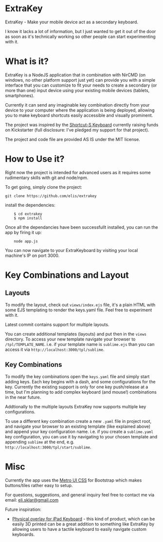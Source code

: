 ExtraKey
========

ExtraKey - Make your mobile device act as a secondary keyboard.

I know it lacks a lot of information, but I just wanted to get it out of the door as soon as it's technically working so other people can start experimenting with it.

# What is it?

ExtraKey is a NodeJS application that in combination with NirCMD (on windows, no other platform support just yet) can provide you with a simple interface that you can customize to fit your needs to create a secondary (or more than one) input device using your existing mobile devices (tablets, smartphones).

Currently it can send any imaginable key combination directly from your device to your computer where the application is being deployed, allowing you to make keyboard shortcuts easily accessible and visually prominent.

The project was inspired by the [Shortcut-S Keyboard](https://www.kickstarter.com/projects/5074048/special-dedicated-editing-keyboard-for-photoshop) currently raising funds on Kickstarter (full disclosure: I've pledged my support for that project).

The project and code file are provided AS IS under the MIT license.


# How to Use it?

Right now the project is intended for advanced users as it requires some rudimentary skills with git and node/npm.

To get going, simply clone the project:

`git clone https://github.com/elis/extrakey`

install the dependencies:

```
    $ cd extrakey
    $ npm install
```

Once all the dependancies have been successfullt installed, you can run the app by firing it up:

```
    node app.js
```

You can now navigate to your ExtraKeyboard by visiting your local machine's IP on port 3000.


# Key Combinations and Layout

## Layouts

To modify the layout, check out `views/index.ejs` file, it's a plain HTML with some EJS templating to render the keys.yaml file. Feel free to experiment with it. 

Latest commit contains support for multiple layouts.

You can create additional templates (layouts) and put then in the `views` directory. To access your new template navigate your browser to `/tpl/TEMPLATE_NAME`. i.e. if your template name is `sublime.ejs` than you can access it via `http://localhost:3000/tpl/sublime`.

## Key Combinations

To modify the key combinations open the `keys.yaml` file and simply start adding keys. Each key begins with a dash, and some configurations for the key. Currently the existing support is only for one key push/release at a time, but I'm planning to add complex keyboard (and mouse!) combinations in the near future.

Addtionally to the multiple layouts ExtraKey now supports multiple key configurations.

To use a different key combination create a new `.yaml` file in project root, and navigate your browser to an existing template (like explained above) and append your key configuration name. i.e. if you create a `sublime.yaml` key configuration, you can use it by navigating to your chosen template and appending `sublime` at the end, e.g. `http://localhost:3000/tpl/start/sublime`.

# Misc

Currently the app uses the [Metro UI CSS](http://metroui.org.ua/) for Bootstrap which makes buttons/tiles rather easy to setup.

For questions, suggestions, and general inquiry feel free to contact me via email: eli.sklar@gmail.com

Future inspiration: 

- [Physical overlay for iPad Keyboard](http://cdn.cultofmac.com/wp-content/uploads/2012/07/wpid-Photo-12072012-1315.jpg) - this kind of product, which can be easily 3D printed can be a great addition to something like ExtraKey by allowing users to have a tactile keyboard to easily navigate custom keyboards.